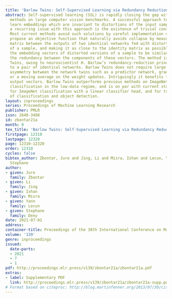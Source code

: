 ```yaml
---
title: 'Barlow Twins: Self-Supervised Learning via Redundancy Reduction'
abstract: Self-supervised learning (SSL) is rapidly closing the gap with supervised
  methods on large computer vision benchmarks. A successful approach to SSL is to
  learn embeddings which are invariant to distortions of the input sample. However,
  a recurring issue with this approach is the existence of trivial constant solutions.
  Most current methods avoid such solutions by careful implementation details. We
  propose an objective function that naturally avoids collapse by measuring the cross-correlation
  matrix between the outputs of two identical networks fed with distorted versions
  of a sample, and making it as close to the identity matrix as possible. This causes
  the embedding vectors of distorted versions of a sample to be similar, while minimizing
  the redundancy between the components of these vectors. The method is called Barlow
  Twins, owing to neuroscientist H. Barlow’s redundancy-reduction principle applied
  to a pair of identical networks. Barlow Twins does not require large batches nor
  asymmetry between the network twins such as a predictor network, gradient stopping,
  or a moving average on the weight updates. Intriguingly it benefits from very high-dimensional
  output vectors. Barlow Twins outperforms previous methods on ImageNet for semi-supervised
  classification in the low-data regime, and is on par with current state of the art
  for ImageNet classification with a linear classifier head, and for transfer tasks
  of classification and object detection.
layout: inproceedings
series: Proceedings of Machine Learning Research
publisher: PMLR
issn: 2640-3498
id: zbontar21a
month: 0
tex_title: 'Barlow Twins: Self-Supervised Learning via Redundancy Reduction'
firstpage: 12310
lastpage: 12320
page: 12310-12320
order: 12310
cycles: false
bibtex_author: Zbontar, Jure and Jing, Li and Misra, Ishan and Lecun, Yann and Deny,
  Stephane
author:
- given: Jure
  family: Zbontar
- given: Li
  family: Jing
- given: Ishan
  family: Misra
- given: Yann
  family: Lecun
- given: Stephane
  family: Deny
date: 2021-07-01
address:
container-title: Proceedings of the 38th International Conference on Machine Learning
volume: '139'
genre: inproceedings
issued:
  date-parts:
  - 2021
  - 7
  - 1
pdf: http://proceedings.mlr.press/v139/zbontar21a/zbontar21a.pdf
extras:
- label: Supplementary PDF
  link: http://proceedings.mlr.press/v139/zbontar21a/zbontar21a-supp.pdf
# Format based on citeproc: http://blog.martinfenner.org/2013/07/30/citeproc-yaml-for-bibliographies/
---
```

